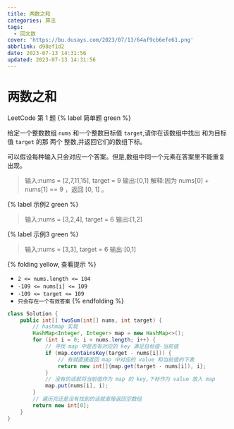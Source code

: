 ```yaml
---
title: 两数之和
categories: 算法
tags:
  - 回文数
cover: 'https://bu.dusays.com/2023/07/13/64af9cb6efe61.png'
abbrlink: d98ef1d2
date: 2023-07-13 14:31:56
updated: 2023-07-13 14:31:56
---
```


# 两数之和

LeetCode 第 1 题 {% label 简单题 green %}

给定一个整数数组 `nums` 和一个整数目标值 `target`,请你在该数组中找出 和为目标值 `target`  的那 两个 整数,并返回它们的数组下标。

可以假设每种输入只会对应一个答案。但是,数组中同一个元素在答案里不能重复出现。

> 输入:nums = [2,7,11,15], target = 9
> 输出:[0,1]
> 解释:因为 nums[0] + nums[1] == 9 ，返回 [0, 1] 。

{% label 示例2 green %}

> 输入:nums = [3,2,4], target = 6
> 输出:[1,2]

{% label 示例3 green %}

> 输入:nums = [3,3], target = 6
> 输出:[0,1]

{% folding yellow, 查看提示 %}
- `2 <= nums.length <= 104`
- `-109 <= nums[i] <= 109`
- `-109 <= target <= 109`
- `只会存在一个有效答案`
{% endfolding %}


```java
class Solution {
    public int[] twoSum(int[] nums, int target) {
        // hashmap 实现
        HashMap<Integer, Integer> map = new HashMap<>();
        for (int i = 0; i < nums.length; i++) {
            // 寻找 map 中是否有对应的 key 满足目标值-当前值
            if (map.containsKey(target - nums[i])) {
                // 有就直接返回 map 中对应的 value 和当前值的下表
                return new int[]{map.get(target - nums[i]), i};
            }
            // 没有的话就将当前值作为 map 的 key,下标作为 value 放入 map
            map.put(nums[i], i);
        }
        // 遍历完还是没有找到的话就直接返回空数组
        return new int[0];
    }
}
```
